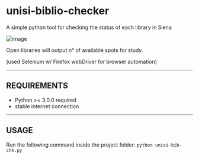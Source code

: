 # unisi-biblio-checker
A simple python tool for checking the status of each library in Siena

![image](https://user-images.githubusercontent.com/20042147/148055908-33611492-d4f8-4160-95ab-b14306dad0ee.png)

Open libraries will output n° of available spots for study.

(used Selenium w/ Firefox webDriver for browser automation) 

* * *
## REQUIREMENTS
- Python >= 3.0.0 required
- stable internet connection

* * *
## USAGE
Run the following command inside the project folder:
`python unisi-bib-chk.py`
